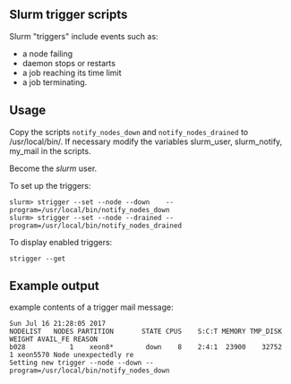 Slurm trigger scripts
---------------------

Slurm "triggers" include events such as:

* a node failing
* daemon stops or restarts
* a job reaching its time limit
* a job terminating.

Usage
-----

Copy the scripts ```notify_nodes_down``` and ```notify_nodes_drained``` to /usr/local/bin/.
If necessary modify the variables slurm_user, slurm_notify, my_mail in the scripts.

Become the *slurm* user.

To set up the triggers:

```
slurm> strigger --set --node --down    --program=/usr/local/bin/notify_nodes_down
slurm> strigger --set --node --drained --program=/usr/local/bin/notify_nodes_drained
```

To display enabled triggers:

```
strigger --get
```

Example output
--------------

example contents of a trigger mail message:

```
Sun Jul 16 21:28:05 2017
NODELIST   NODES PARTITION       STATE CPUS    S:C:T MEMORY TMP_DISK WEIGHT AVAIL_FE REASON              
b028           1    xeon8*        down    8    2:4:1  23900    32752      1 xeon5570 Node unexpectedly re
Setting new trigger --node --down --program=/usr/local/bin/notify_nodes_down
```
